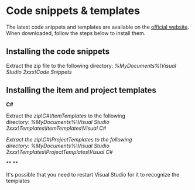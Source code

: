 # Code snippets & templates

The latest code snippets and templates are available on the [official website](http://catelproject.com/downloads/general-files/). When downloaded, follow the steps below to install them.

## Installing the code snippets

Extract the zip file to the following directory: *%MyDocuments%\\Visual Studio 2xxx\\Code Snippets*

## Installing the item and project templates

**C\#**

Extract the *zip\\C\#\\ItemTemplates* to the following directory: *%MyDocuments%\\Visual Studio 2xxx\\Templates\\ItemTemplates\\Visual C\#*

*Extract the *zip\\C\#\\ProjectTemplates* to the following directory: *%MyDocuments%\\Visual Studio 2xxx\\Templates\\ProjectTemplates\\Visual C\#**

**
**

It's possible that you need to restart Visual Studio for it to recognize the templates

